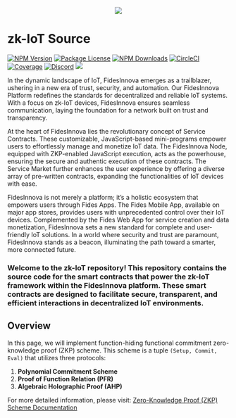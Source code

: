<p align="center">
  <a href="http://fidesonnova.io/" target="blank"><img src="https://fidesinnova.io/Download/logo/g-c-rust.png" /></a>
</p>

# zk-IoT Source

<a href="https://www.npmjs.com/~nestjscore" target="_blank"><img src="https://img.shields.io/npm/v/@nestjs/core.svg" alt="NPM Version" /></a>
<a href="https://www.npmjs.com/~nestjscore" target="_blank"><img src="https://img.shields.io/npm/l/@nestjs/core.svg" alt="Package License" /></a>
<a href="https://www.npmjs.com/~nestjscore" target="_blank"><img src="https://img.shields.io/npm/dm/@nestjs/common.svg" alt="NPM Downloads" /></a>
<a href="https://circleci.com/gh/nestjs/nest" target="_blank"><img src="https://img.shields.io/circleci/build/github/nestjs/nest/master" alt="CircleCI" /></a>
<a href="https://coveralls.io/github/nestjs/nest?branch=master" target="_blank"><img src="https://coveralls.io/repos/github/nestjs/nest/badge.svg?branch=master#9" alt="Coverage" /></a>
<a href="https://discord.com/invite/NQdM6JGwcs" target="_blank"><img src="https://img.shields.io/badge/discord-online-brightgreen.svg" alt="Discord"/></a>
<a href="https://twitter.com/FidesInnova" target="_blank"><img src="https://img.shields.io/twitter/follow/nestframework.svg?style=social&label=Follow"></a>

In the dynamic landscape of IoT, FidesInnova emerges as a trailblazer, ushering in a new era of trust, security, and automation. Our FidesInnova Platform redefines the standards for decentralized and reliable IoT systems. With a focus on zk-IoT devices, FidesInnova ensures seamless communication, laying the foundation for a network built on trust and transparency.

At the heart of FidesInnova lies the revolutionary concept of Service Contracts. These customizable, JavaScript-based mini-programs empower users to effortlessly manage and monetize IoT data. The FidesInnova Node, equipped with ZKP-enabled JavaScript execution, acts as the powerhouse, ensuring the secure and authentic execution of these contracts. The Service Market further enhances the user experience by offering a diverse array of pre-written contracts, expanding the functionalities of IoT devices with ease.

FidesInnova is not merely a platform; it’s a holistic ecosystem that empowers users through Fides Apps. The Fides Mobile App, available on major app stores, provides users with unprecedented control over their IoT devices. Complemented by the Fides Web App for service creation and data monetization, FidesInnova sets a new standard for complete and user-friendly IoT solutions. In a world where security and trust are paramount, FidesInnova stands as a beacon, illuminating the path toward a smarter, more connected future.

### Welcome to the zk-IoT repository! This repository contains the source code for the smart contracts that power the zk-IoT framework within the FidesInnova platform. These smart contracts are designed to facilitate secure, transparent, and efficient interactions in decentralized IoT environments.

## Overview
In this page, we will implement function-hiding functional commitment zero-knowledge proof (ZKP) scheme. This scheme is a tuple `(Setup, Commit, Eval)` that utilizes three protocols:

1. **Polynomial Commitment Scheme**
2. **Proof of Function Relation (PFR)**
3. **Algebraic Holographic Proof (AHP)**

For more detailed information, please visit: [Zero-Knowledge Proof (ZKP) Scheme Documentation](https://wiki.fidesinnova.io/zero-knowledge-proof-zkp-scheme)
